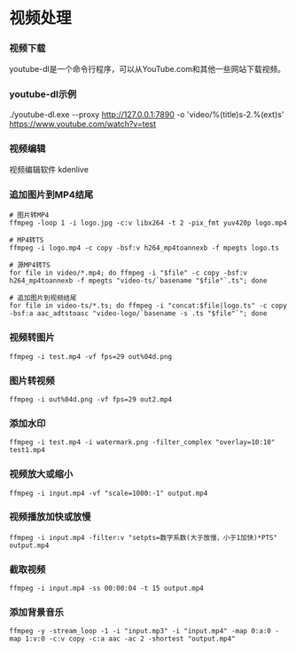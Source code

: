 # 视频处理

### 视频下载
youtube-dl是一个命令行程序，可以从YouTube.com和其他一些网站下载视频。

### youtube-dl示例
./youtube-dl.exe --proxy http://127.0.0.1:7890 -o 'video/%(title)s-2.%(ext)s' https://www.youtube.com/watch?v=test

### 视频编辑
视频编辑软件 kdenlive

### 追加图片到MP4结尾
	# 图片转MP4
	ffmpeg -loop 1 -i logo.jpg -c:v libx264 -t 2 -pix_fmt yuv420p logo.mp4

	# MP4转TS
	ffmpeg -i logo.mp4 -c copy -bsf:v h264_mp4toannexb -f mpegts logo.ts

	# 源MP4转TS
	for file in video/*.mp4; do ffmpeg -i "$file" -c copy -bsf:v h264_mp4toannexb -f mpegts "video-ts/`basename "$file"`.ts"; done

	# 追加图片到视频结尾
	for file in video-ts/*.ts; do ffmpeg -i "concat:$file|logo.ts" -c copy -bsf:a aac_adtstoasc "video-logo/`basename -s .ts "$file"`"; done

### 视频转图片
	ffmpeg -i test.mp4 -vf fps=29 out%04d.png

### 图片转视频
	ffmpeg -i out%04d.png -vf fps=29 out2.mp4

### 添加水印
	ffmpeg -i test.mp4 -i watermark.png -filter_complex "overlay=10:10" test1.mp4

### 视频放大或缩小
	ffmpeg -i input.mp4 -vf "scale=1000:-1" output.mp4

### 视频播放加快或放慢
	ffmpeg -i input.mp4 -filter:v "setpts=数字系数(大于放慢，小于1加快)*PTS" output.mp4

### 截取视频
	ffmpeg -i input.mp4 -ss 00:00:04 -t 15 output.mp4

### 添加背景音乐
	ffmpeg -y -stream_loop -1 -i "input.mp3" -i "input.mp4" -map 0:a:0 -map 1:v:0 -c:v copy -c:a aac -ac 2 -shortest "output.mp4"